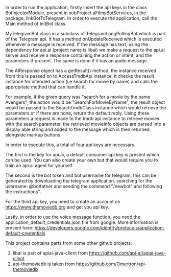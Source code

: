 In order to run the application, firstly insert the api keys in the class BotInjectorModule, present in subProject aFilmyBotServices, in the package, linkBotToTelegram. In order to execute the application, call the Main method of InitBot class.

MyTelegramBot class in a subclass of TelegramLongPollingBot which is part of the Telegram api. It has a method onUpdateReceived which is executed whenever a message is received. If the message has text, using the dependency for api.ai (project name is libai) we make a request to the api.ai server and receive a response containing the action or intent, and the parameters if present. The same is done if it has an audio message. 

The AIResponse object has a getResult() method, the instance received from this is passed on to AccessTmdbApi instance, it checks the result instance for intended action (i.e search for movie by name) and calls the appropriate method that can handle it. 

For example, if the given query was "search for a movie by the name Avengers", the action would be "SearchForMovieByName", the result object would be passed to the SearchTmdbClass instance which would retrieve the parameters or if there are none, return the default reply. Using these parameters a request is made to the tmdb api instance to retrieve movies with the search parameter, the retrieved movieInfo objects are parsed into a display able string and added to the message which is then returned alongside markup buttons.

 In order to execute this, a total of four api keys are necessary. 
 
 The first is the key for api.ai, a default consumer api key is present which can be used. You can also create your own but that would require you to train an api.ai agent for yourself.
 
 The second is the bot token and bot username for telegram, this can be generated by downloading the telegram application, searching for the username: @botfather and sending the command "/newbot" and following the instructions".
 
 For the third api key, you need to create an account on https://www.themoviedb.org and get you api key.
 
 Lastly, in order to use the voice message function, you need the application_default_credentials.json file from google. More information is present here: https://developers.google.com/identity/protocols/application-default-credentials
 
This project contains parts from some other github projects:
1. libai is part of apiai-java-client from https://github.com/api-ai/apiai-java-client
2. api-themoviedb is taken from https://github.com/Omertron/api-themoviedb 
